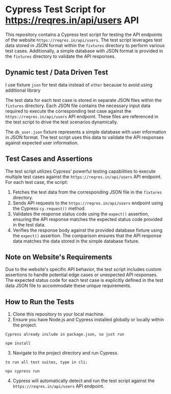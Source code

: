 # Cypress Test Script for https://reqres.in/api/users API

This repository contains a Cypress test script for testing the API endpoints of the website `https://reqres.in/api/users`. The test script leverages test data stored in JSON format within the `fixtures` directory to perform various test cases. Additionally, a simple database with JSON format is provided in the `fixtures` directory to validate the API responses.

## Dynamic test / Data Driven Test

I use fixture `json` for test data instead of `other` because to avoid using additional library

The test data for each test case is stored in separate JSON files within the `fixtures` directory. Each JSON file contains the necessary input data required to execute the corresponding test case against the `https://reqres.in/api/users` API endpoint. These files are referenced in the test script to drive the test scenarios dynamically.

The `db_user.json` fixture represents a simple database with user information in JSON format. The test script uses this data to validate the API responses against expected user information.

## Test Cases and Assertions

The test script utilizes Cypress' powerful testing capabilities to execute multiple test cases against the `https://reqres.in/api/users` API endpoint. For each test case, the script:

1. Fetches the test data from the corresponding JSON file in the `fixtures` directory.
2. Sends API requests to the `https://reqres.in/api/users` endpoint using the Cypress `cy.request()` method.
3. Validates the response status code using the `expect()` assertion, ensuring the API response matches the expected status code provided in the test data.
4. Verifies the response body against the provided database fixture using the `expect()` assertion. The comparison ensures that the API response data matches the data stored in the simple database fixture.

## Note on Website's Requirements

Due to the website's specific API behavior, the test script includes custom assertions to handle potential edge cases or unexpected API responses. The expected status code for each test case is explicitly defined in the test data JSON file to accommodate these unique requirements.

## How to Run the Tests

1. Clone this repository to your local machine.
2. Ensure you have Node.js and Cypress installed globally or locally within the project.
```
Cypress already include in package.json, so just run

npm install

```
3. Navigate to the project directory and run Cypress.
```
to run all test suites, type in cli:

npx cypress run

```
4. Cypress will automatically detect and run the test script against the `https://reqres.in/api/users` API endpoint.
